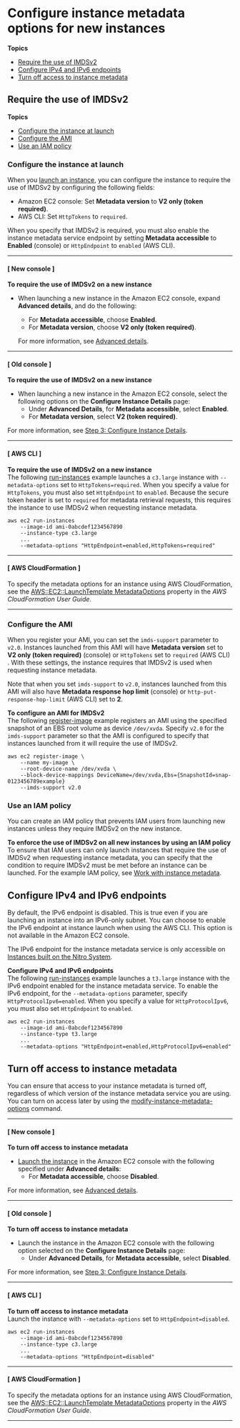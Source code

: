 # Configure instance metadata options for new instances<a name="configuring-IMDS-new-instances"></a>

**Topics**
+ [Require the use of IMDSv2](#configure-IMDS-new-instances)
+ [Configure IPv4 and IPv6 endpoints](#configure-IMDS-new-instances-ipv4-ipv6-endpoints)
+ [Turn off access to instance metadata](#configure-IMDS-new-instances--turn-off-instance-metadata)

## Require the use of IMDSv2<a name="configure-IMDS-new-instances"></a>

**Topics**
+ [Configure the instance at launch](#configure-IMDS-new-instances-instance-settings)
+ [Configure the AMI](#configure-IMDS-new-instances-ami-configuration)
+ [Use an IAM policy](#configure-IMDS-new-instances-iam-policy)

### Configure the instance at launch<a name="configure-IMDS-new-instances-instance-settings"></a>

When you [launch an instance](ec2-launch-instance-wizard.md#liw-quickly-launch-instance), you can configure the instance to require the use of IMDSv2 by configuring the following fields:
+ Amazon EC2 console: Set **Metadata version** to **V2 only \(token required\)**\.
+ AWS CLI: Set `HttpTokens` to `required`\.

When you specify that IMDSv2 is required, you must also enable the instance metadata service endpoint by setting **Metadata accessible** to **Enabled** \(console\) or `HttpEndpoint` to `enabled` \(AWS CLI\)\.

------
#### [ New console ]

**To require the use of IMDSv2 on a new instance**
+ When launching a new instance in the Amazon EC2 console, expand **Advanced details**, and do the following:
  + For **Metadata accessible**, choose **Enabled**\.
  + For **Metadata version**, choose **V2 only \(token required\)**\.

  For more information, see [Advanced details](ec2-launch-instance-wizard.md#liw-advanced-details)\.

------
#### [ Old console ]

**To require the use of IMDSv2 on a new instance**
+ When launching a new instance in the Amazon EC2 console, select the following options on the **Configure Instance Details** page:
  + Under **Advanced Details**, for **Metadata accessible**, select **Enabled**\.
  + For **Metadata version**, select **V2 \(token required\)**\.

For more information, see [Step 3: Configure Instance Details](launching-instance.md#configure_instance_details_step)\.

------
#### [ AWS CLI ]

**To require the use of IMDSv2 on a new instance**  
The following [run\-instances](https://docs.aws.amazon.com/cli/latest/reference/ec2/run-instances.html) example launches a `c3.large` instance with `--metadata-options` set to `HttpTokens=required`\. When you specify a value for `HttpTokens`, you must also set `HttpEndpoint` to `enabled`\. Because the secure token header is set to `required` for metadata retrieval requests, this requires the instance to use IMDSv2 when requesting instance metadata\.

```
aws ec2 run-instances 
    --image-id ami-0abcdef1234567890 
    --instance-type c3.large 
	...
    --metadata-options "HttpEndpoint=enabled,HttpTokens=required"
```

------
#### [ AWS CloudFormation ]

To specify the metadata options for an instance using AWS CloudFormation, see the [AWS::EC2::LaunchTemplate MetadataOptions](https://docs.aws.amazon.com/AWSCloudFormation/latest/UserGuide/aws-properties-ec2-launchtemplate-launchtemplatedata-metadataoptions.html) property in the *AWS CloudFormation User Guide*\. 

------

### Configure the AMI<a name="configure-IMDS-new-instances-ami-configuration"></a>

When you register your AMI, you can set the `imds-support` parameter to `v2.0`\. Instances launched from this AMI will have **Metadata version** set to **V2 only \(token required\)** \(console\) or `HttpTokens` set to `required` \(AWS CLI\) \. With these settings, the instance requires that IMDSv2 is used when requesting instance metadata\.

Note that when you set `imds-support` to `v2.0`, instances launched from this AMI will also have **Metadata response hop limit** \(console\) or `http-put-response-hop-limit` \(AWS CLI\) set to **2**\.

**To configure an AMI for IMDSv2**  
The following [register\-image](https://docs.aws.amazon.com/cli/latest/reference/ec2/register-image.html) example registers an AMI using the specified snapshot of an EBS root volume as device `/dev/xvda`\. Specify `v2.0` for the `imds-support` parameter so that the AMI is configured to specify that instances launched from it will require the use of IMDSv2\.

```
aws ec2 register-image \
    --name my-image \
    --root-device-name /dev/xvda \
    --block-device-mappings DeviceName=/dev/xvda,Ebs={SnapshotId=snap-0123456789example}
    --imds-support v2.0
```

### Use an IAM policy<a name="configure-IMDS-new-instances-iam-policy"></a>

You can create an IAM policy that prevents IAM users from launching new instances unless they require IMDSv2 on the new instance\.

**To enforce the use of IMDSv2 on all new instances by using an IAM policy**  
To ensure that IAM users can only launch instances that require the use of IMDSv2 when requesting instance metadata, you can specify that the condition to require IMDSv2 must be met before an instance can be launched\. For the example IAM policy, see [Work with instance metadata](ExamplePolicies_EC2.md#iam-example-instance-metadata)\.

## Configure IPv4 and IPv6 endpoints<a name="configure-IMDS-new-instances-ipv4-ipv6-endpoints"></a>

By default, the IPv6 endpoint is disabled\. This is true even if you are launching an instance into an IPv6\-only subnet\. You can choose to enable the IPv6 endpoint at instance launch when using the AWS CLI\. This option is not available in the Amazon EC2 console\.

The IPv6 endpoint for the instance metadata service is only accessible on [Instances built on the Nitro System](instance-types.md#ec2-nitro-instances)\.

**Configure IPv4 and IPv6 endpoints**  
The following [run\-instances](https://docs.aws.amazon.com/cli/latest/reference/ec2/run-instances.html) example launches a `t3.large` instance with the IPv6 endpoint enabled for the instance metadata service\. To enable the IPv6 endpoint, for the `--metadata-options` parameter, specify `HttpProtocolIpv6=enabled`\. When you specify a value for `HttpProtocolIpv6`, you must also set `HttpEndpoint` to `enabled`\.

```
aws ec2 run-instances
    --image-id ami-0abcdef1234567890
    --instance-type t3.large
    ...
    --metadata-options "HttpEndpoint=enabled,HttpProtocolIpv6=enabled"
```

## Turn off access to instance metadata<a name="configure-IMDS-new-instances--turn-off-instance-metadata"></a>

You can ensure that access to your instance metadata is turned off, regardless of which version of the instance metadata service you are using\. You can turn on access later by using the [modify\-instance\-metadata\-options](https://docs.aws.amazon.com/cli/latest/reference/ec2/modify-instance-metadata-options.html) command\.

------
#### [ New console ]

**To turn off access to instance metadata**
+ [Launch the instance](ec2-launch-instance-wizard.md#liw-quickly-launch-instance) in the Amazon EC2 console with the following specified under **Advanced details**:
  + For **Metadata accessible**, choose **Disabled**\.

For more information, see [Advanced details](ec2-launch-instance-wizard.md#liw-advanced-details)\.

------
#### [ Old console ]

**To turn off access to instance metadata**
+ Launch the instance in the Amazon EC2 console with the following option selected on the **Configure Instance Details** page:
  + Under **Advanced Details**, for **Metadata accessible**, select **Disabled**\.

For more information, see [Step 3: Configure Instance Details](launching-instance.md#configure_instance_details_step)\.

------
#### [ AWS CLI ]

**To turn off access to instance metadata**  
Launch the instance with `--metadata-options` set to `HttpEndpoint=disabled`\.

```
aws ec2 run-instances 
    --image-id ami-0abcdef1234567890 
    --instance-type c3.large 
    ... 
    --metadata-options "HttpEndpoint=disabled"
```

------
#### [ AWS CloudFormation ]

To specify the metadata options for an instance using AWS CloudFormation, see the [AWS::EC2::LaunchTemplate MetadataOptions](https://docs.aws.amazon.com/AWSCloudFormation/latest/UserGuide/aws-properties-ec2-launchtemplate-launchtemplatedata-metadataoptions.html) property in the *AWS CloudFormation User Guide*\. 

------